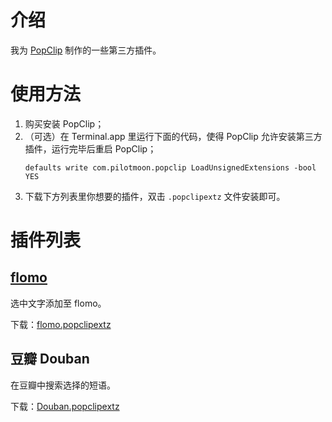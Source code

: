 # 介绍
我为 [PopClip](http://pilotmoon.com/popclip/) 制作的一些第三方插件。  

# 使用方法  
1. 购买安装 PopClip；
2. （可选）在 Terminal.app 里运行下面的代码，使得 PopClip 允许安装第三方插件，运行完毕后重启 PopClip；
    ```
    defaults write com.pilotmoon.popclip LoadUnsignedExtensions -bool YES
    ```
3. 下载下方列表里你想要的插件，双击 `.popclipextz` 文件安装即可。

# 插件列表

## [flomo](https://flomoapp.com/)

选中文字添加至 flomo。

下载：[flomo.popclipextz](https://github.com/geekdada/PopClip-Extensions/blob/master/Downloads/flomo.popclipextz?raw=true)

## 豆瓣 Douban

在豆瓣中搜索选择的短语。

下载：[Douban.popclipextz](https://github.com/geekdada/PopClip-Extensions/blob/master/Downloads/Douban.popclipextz?raw=true)
